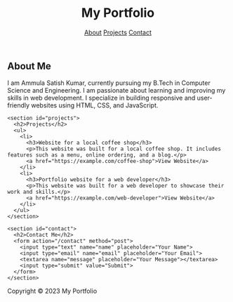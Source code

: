 <!DOCTYPE html>
<html lang="en">
<head>
  <meta charset="UTF-8">
  <meta name="viewport" content="width=device-width, initial-scale=1.0">
  <title>My Portfolio</title>
  <link rel="stylesheet" href="C:\Users\Dell\Desktop\portfolio\portfolio.html\style.css">
</head>
<body>
  <header>
    <h1>My Portfolio</h1>
    <nav>
      <a href="#about">About</a>
      <a href="#projects">Projects</a>
      <a href="#contact">Contact</a>
    </nav>
  </header>

  <main>
    <section id="about">
      <h2>About Me</h2>
      <p>I am Ammula Satish Kumar, currently pursuing my B.Tech in Computer Science and Engineering. I am passionate about learning and improving my skills in web development. I specialize in building responsive and user-friendly websites using HTML, CSS, and JavaScript.</p>
    </section>

    <section id="projects">
      <h2>Projects</h2>
      <ul>
        <li>
          <h3>Website for a local coffee shop</h3>
          <p>This website was built for a local coffee shop. It includes features such as a menu, online ordering, and a blog.</p>
          <a href="https://example.com/coffee-shop">View Website</a>
        </li>
        <li>
          <h3>Portfolio website for a web developer</h3>
          <p>This website was built for a web developer to showcase their work and skills.</p>
          <a href="https://example.com/web-developer">View Website</a>
        </li>
      </ul>
    </section>

    <section id="contact">
      <h2>Contact Me</h2>
      <form action="/contact" method="post">
        <input type="text" name="name" placeholder="Your Name">
        <input type="email" name="email" placeholder="Your Email">
        <textarea name="message" placeholder="Your Message"></textarea>
        <input type="submit" value="Submit">
      </form>
    </section>
  </main>

  <footer>
    <p>Copyright &copy; 2023 My Portfolio</p>
  </footer>
</body>
</html>
